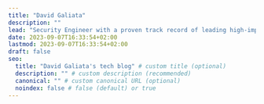 ```yaml
---
title: "David Galiata"
description: ""
lead: "Security Engineer with a proven track record of leading high-impact projects in cybersecurity and cloud engineering."
date: 2023-09-07T16:33:54+02:00
lastmod: 2023-09-07T16:33:54+02:00
draft: false
seo:
  title: "David Galiata's tech blog" # custom title (optional)
  description: "" # custom description (recommended)
  canonical: "" # custom canonical URL (optional)
  noindex: false # false (default) or true
---
```

